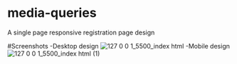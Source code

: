 # media-queries
A single page responsive registration page design

#Screenshots
-Desktop design
![127 0 0 1_5500_index html](https://user-images.githubusercontent.com/105175740/174086372-9d8ddc2e-67e0-4942-955d-3ce1def69862.png)
-Mobile design
![127 0 0 1_5500_index html (1)](https://user-images.githubusercontent.com/105175740/174086515-a07c3573-9e8b-4fec-9410-383fa88fccfa.png)
